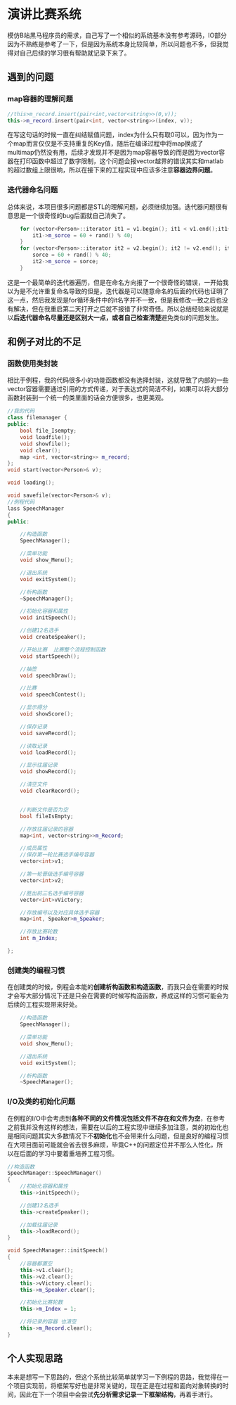 # 演讲比赛系统

模仿B站黑马程序员的需求，自己写了一个相似的系统基本没有参考源码，IO部分因为不熟练是参考了一下，但是因为系统本身比较简单，所以问题也不多，但我觉得对自己后续的学习很有帮助就记录下来了。

## 遇到的问题

### map容器的理解问题

```c++
//this>m_record.insert(pair<int,vector<string>>(0,v));
this->m_record.insert(pair<int, vector<string>>(index, v));
```

在写这句话的时候一直在纠结赋值问题，index为什么只有取0可以，因为作为一个map而言仅仅是不支持重复的Key值，随后在编译过程中将map换成了multimap仍然没有用，后续才发现并不是因为map容器导致的而是因为vector容器在打印函数中超过了数字限制，这个问题会报vector越界的错误其实和matlab的超过数组上限很响，所以在接下来的工程实现中应该多注意**容器边界问题**。

### 迭代器命名问题

总体来说，本项目很多问题都是STL的理解问题，必须继续加强。迭代器问题很有意思是一个很奇怪的bug后面就自己消失了。

```c++
	for (vector<Person>::iterator it1 = v1.begin(); it1 < v1.end();it1++) {
		it1->m_sorce = 60 + rand() % 40;
	}
	for (vector<Person>::iterator it2 = v2.begin(); it2 != v2.end(); it2++) {
		sorce = 60 + rand() % 40;
		it2->m_sorce = sorce;
	}
```

这是一个最简单的迭代器遍历，但是在命名方向报了一个很奇怪的错误，一开始我以为是不允许重复命名导致的但是，迭代器是可以随意命名的后面的代码也证明了这一点，然后我发现是for循环条件中的it名字并不一致，但是我修改一致之后也没有解决，但在我重启第二天打开之后就不报错了非常奇怪。所以总结经验来说就是以**后迭代器命名尽量还是区别大一点，或者自己检查清楚**避免类似的问题发生。

## 和例子对比的不足

### 函数使用类封装

相比于例程，我的代码很多小的功能函数都没有选择封装，这就导致了内部的一些vector容器需要通过引用的方式传递，对于表达式的简洁不利，如果可以将大部分函数封装到一个统一的类里面的话会方便很多，也更美观。

```C++
//我的代码
class filemanager {
public:
	bool file_Isempty;
	void loadfile();
	void showfile();
	void clear();
	map <int, vector<string>> m_record;
};
void start(vector<Person>& v);

void loading();

void savefile(vector<Person>& v);
//例程代码
lass SpeechManager
{
public:

	//构造函数
	SpeechManager();

	//菜单功能
	void show_Menu();

	//退出系统
	void exitSystem();

	//析构函数
	~SpeechManager();

	//初始化容器和属性
	void initSpeech();

	//创建12名选手
	void createSpeaker();

	//开始比赛  比赛整个流程控制函数
	void startSpeech();

	//抽签
	void speechDraw();

	//比赛
	void speechContest();

	//显示得分
	void showScore();

	//保存记录
	void saveRecord();

	//读取记录
	void loadRecord();

	//显示往届记录
	void showRecord();

	//清空文件
	void clearRecord();


	//判断文件是否为空
	bool fileIsEmpty;

	//存放往届记录的容器
	map<int, vector<string>>m_Record;

	//成员属性
	//保存第一轮比赛选手编号容器
	vector<int>v1;

	//第一轮晋级选手编号容器
	vector<int>v2;

	//胜出前三名选手编号容器
	vector<int>vVictory;

	//存放编号以及对应具体选手容器
	map<int, Speaker>m_Speaker;

	//存放比赛轮数 
	int m_Index;

};
```

### 创建类的编程习惯

在创建类的时候，例程会本能的**创建析构函数和构造函数**，而我只会在需要的时候才会写大部分情况下还是只会在需要的时候写构造函数，养成这样的习惯可能会为后续的工程实现带来好处。

```c++
	//构造函数
	SpeechManager();

	//菜单功能
	void show_Menu();

	//退出系统
	void exitSystem();

	//析构函数
	~SpeechManager();
```

### I/O及类的初始化问题

在例程的I/O中会考虑到**各种不同的文件情况包括文件不存在和文件为空**，在参考之前我并没有这样的想法，需要在以后的工程实现中继续多加注意，类的初始化也是相同问题其实大多数情况下不**初始化**也不会带来什么问题，但是良好的编程习惯在大项目面前可能就会省去很多麻烦，毕竟C++的问题定位并不那么人性化，所以在后面的学习中要着重培养工程习惯。

```c++
//构造函数
SpeechManager::SpeechManager()
{
	//初始化容器和属性
	this->initSpeech();

	//创建12名选手
	this->createSpeaker();

	//加载往届记录
	this->loadRecord();
}

void SpeechManager::initSpeech()
{
	//容器都置空
	this->v1.clear();
	this->v2.clear();
	this->vVictory.clear();
	this->m_Speaker.clear();

	//初始化比赛轮数
	this->m_Index = 1;

	//将记录的容器 也清空
	this->m_Record.clear();
}
```



## 个人实现思路

本来是想写一下思路的，但这个系统比较简单就学习一下例程的思路，我觉得在一个项目实现前，将框架写好也是非常关键的，现在正是在过程和面向对象转换的时间，因此在下一个项目中会尝试**先分析需求记录一下框架结构**，再着手进行。